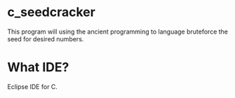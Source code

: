 # c_seedcracker
This program will using the ancient programming to language bruteforce the seed for desired numbers.

# What IDE?
Eclipse IDE for C.
